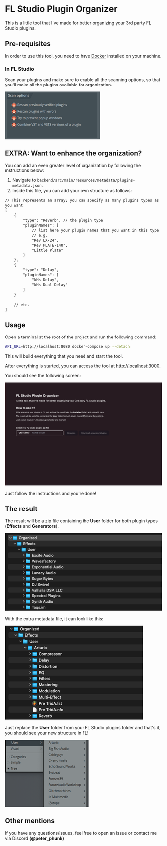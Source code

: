 # FL Studio Plugin Organizer

This is a little tool that I've made for better organizing your 3rd party FL Studio plugins.

## Pre-requisites

In order to use this tool, you need to have [Docker](https://docs.docker.com/engine/install/) installed on your machine.

### In FL Studio   
Scan your plugins and make sure to enable all the scanning options, so that you'll make all the plugins available for organization.

![alt text](image-1.png)

## EXTRA: Want to enhance the organization?

You can add an even greater level of organization by following the instructions below:

1. Navigate to ```backend/src/main/resources/metadata/plugins-metadata.json```.
2. Inside this file, you can add your own structure as follows:
```
// This represents an array; you can specify as many plugins types as you want
[
    {
        "type": "Reverb", // the plugin type
        "pluginNames": [
            // list here your plugin names that you want in this type
            // e.g. 
            "Rev LX-24",
            "Rev PLATE-140",
            "Little Plate"
        ]
    },
    {
        "type": "Delay",
        "pluginNames": [
            "kHs Delay",
            "kHs Dual Delay"
        ]
    }

    // etc.
]
```

## Usage

Open a terminal at the root of the project and run the following command:

```bash
API_URL=http://localhost:8080 docker-compose up --detach
```

This will build everything that you need and start the tool.

After everything is started, you can access the tool at [http://localhost:3000](http://localhost:3000).

You should see the following screen:

![alt text](image.png)

Just follow the instructions and you're done!

## The result

The result will be a zip file containing the **User** folder for both plugin types (**Effects** and **Generators**).

![alt text](image-2.png)

With the extra metadata file, it can look like this:

![alt text](image-5.png)

Just replace the **User** folder from your FL Studio plugins folder and that's it, you should see your new structure in FL!

![alt text](image-3.png)

## Other mentions

If you have any questions/issues, feel free to open an issue or contact me via Discord **(@peter_phunk)**  